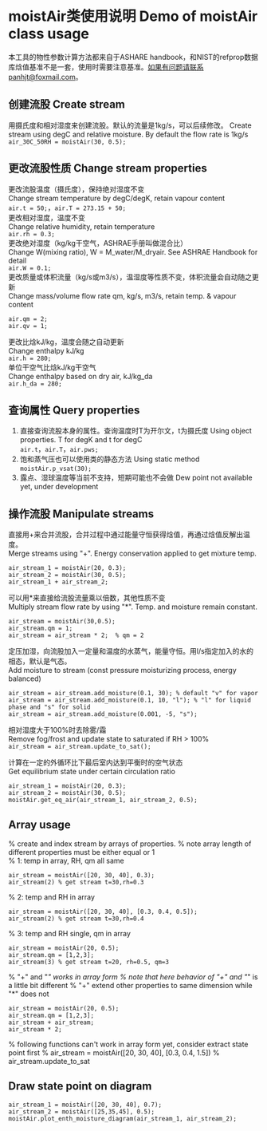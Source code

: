 # moistAir类使用说明  Demo of moistAir class usage
本工具的物性参数计算方法都来自于ASHARE handbook，和NIST的refprop数据库焓值基准不是一套，使用时需要注意基准。如果有问题请联系panhjt@foxmail.com。
## 创建流股 Create stream
用摄氏度和相对湿度来创建流股。默认的流量是1kg/s，可以后续修改。  Create stream using degC and relative moisture. By default the flow rate is 1kg/s  
```air_30C_50RH = moistAir(30, 0.5);```  

## 更改流股性质 Change stream properties  
更改流股温度（摄氏度），保持绝对湿度不变  
Change stream temperature by degC/degK, retain vapour content  
`air.t = 50;`，`air.T = 273.15 + 50;`  
更改相对湿度，温度不变  
Change relative humidity, retain temperature  
```air.rh = 0.3;```  
更改绝对湿度（kg/kg干空气，ASHRAE手册叫做混合比）  
Change W(mixing ratio), W = M_water/M_dryair. See ASHRAE Handbook for detail  
```air.W = 0.1;```  
更改质量或体积流量（kg/s或m3/s），温湿度等性质不变，体积流量会自动随之更新  
Change mass/volume flow rate qm, kg/s, m3/s, retain temp. & vapour content  
```
air.qm = 2;
air.qv = 1;
```  
更改比焓kJ/kg，温度会随之自动更新  
Change enthalpy kJ/kg  
```air.h = 280;```  
单位干空气比焓kJ/kg干空气  
Change enthalpy based on dry air, kJ/kg_da  
```air.h_da = 280;```  

## 查询属性 Query properties
1. 直接查询流股本身的属性。查询温度时T为开尔文，t为摄氏度 Using object properties. T for degK and t for degC  
`air.t`，`air.T`，`air.pws;`  
2. 饱和蒸气压也可以使用类的静态方法 Using static method  
`moistAir.p_vsat(30);`  
3. 露点、湿球温度等当前不支持，短期可能也不会做 Dew point not available yet, under development

## 操作流股 Manipulate streams
直接用+来合并流股，合并过程中通过能量守恒获得焓值，再通过焓值反解出温度。  
 Merge streams using "+". Energy conservation applied to get mixture temp.
```  
air_stream_1 = moistAir(20, 0.3);  
air_stream_2 = moistAir(30, 0.5);  
air_stream_1 + air_stream_2;  
```  
可以用\*来直接给流股流量乘以倍数，其他性质不变  
Multiply stream flow rate by using "*". Temp. and moisture remain constant.
```  
air_stream = moistAir(30,0.5);  
air_stream.qm = 1;  
air_stream = air_stream * 2;  % qm = 2
```

定压加湿，向流股加入一定量和温度的水蒸气，能量守恒。用l/s指定加入的水的相态，默认是气态。  
Add moisture to stream (const pressure moisturizing process, energy balanced)
```
air_stream = air_stream.add_moisture(0.1, 30); % default "v" for vapor
air_stream = air_stream.add_moisture(0.1, 10, "l"); % "l" for liquid phase and "s" for solid
air_stream = air_stream.add_moisture(0.001, -5, "s");
```

相对湿度大于100%时去除雾/霜  
Remove fog/frost and update state to saturated if RH > 100%  
`air_stream = air_stream.update_to_sat();`

计算在一定的外循环比下最后室内达到平衡时的空气状态  
Get equilibrium state under certain circulation ratio
```
air_stream_1 = moistAir(20, 0.3);
air_stream_2 = moistAir(30, 0.5);
moistAir.get_eq_air(air_stream_1, air_stream_2, 0.5);
```

## Array usage
% create and index stream by arrays of properties.
% note array length of different properties must be either equal or 1  
% 1: temp in array, RH, qm all same
```
air_stream = moistAir([20, 30, 40], 0.3);
air_stream(2) % get stream t=30,rh=0.3
```
% 2: temp and RH in array
```
air_stream = moistAir([20, 30, 40], [0.3, 0.4, 0.5]);
air_stream(2) % get stream t=30,rh=0.4
```
% 3: temp and RH single, qm in array
```
air_stream = moistAir(20, 0.5);
air_stream.qm = [1,2,3];
air_stream(3) % get stream t=20, rh=0.5, qm=3
```
% "+" and "*" works in array form
% note that here behavior of "+" and "*"  is a little bit different
% "+" extend other properties to same dimension while "*" does not
```
air_stream = moistAir(20, 0.5);
air_stream.qm = [1,2,3];
air_stream + air_stream;
air_stream * 2;
```
% following functions can't work in array form yet, consider extract state point first
% air_stream = moistAir([20, 30, 40], [0.3, 0.4, 1.5])
% air_stream.update_to_sat

## Draw state point on diagram
```
air_stream_1 = moistAir([20, 30, 40], 0.7);
air_stream_2 = moistAir([25,35,45], 0.5);
moistAir.plot_enth_moisture_diagram(air_stream_1, air_stream_2);
```
